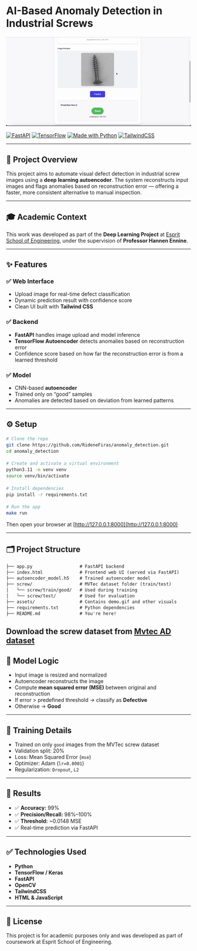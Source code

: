 # AI-Based Anomaly Detection in Industrial Screws

![Demo Screenshot](assets/demo.gif)

[![FastAPI](https://img.shields.io/badge/backend-FastAPI-green?logo=fastapi)](https://fastapi.tiangolo.com/)
[![TensorFlow](https://img.shields.io/badge/model-TensorFlow-orange?logo=tensorflow)](https://www.tensorflow.org/)
[![Made with Python](https://img.shields.io/badge/Made%20with-Python-yellow?logo=python)](https://www.python.org/)
[![TailwindCSS](https://img.shields.io/badge/frontend-TailwindCSS-blue?logo=tailwindcss)](https://tailwindcss.com/)

---

## 🧠 Project Overview

This project aims to automate visual defect detection in industrial screw images using a **deep learning autoencoder**. The system reconstructs input images and flags anomalies based on reconstruction error — offering a faster, more consistent alternative to manual inspection.

---

## 🎓 Academic Context

This work was developed as part of the **Deep Learning Project** at [Esprit School of Engineering](https://esprit.tn/), under the supervision of **Professor Hannen Ennine**.

---

## ✨ Features

### ✅ Web Interface
- Upload image for real-time defect classification
- Dynamic prediction result with confidence score
- Clean UI built with **Tailwind CSS**

### ✅ Backend
- **FastAPI** handles image upload and model inference
- **TensorFlow Autoencoder** detects anomalies based on reconstruction error
- Confidence score based on how far the reconstruction error is from a learned threshold

### ✅ Model
- CNN-based **autoencoder**
- Trained only on “good” samples
- Anomalies are detected based on deviation from learned patterns

---

## ⚙️ Setup

```bash
# Clone the repo
git clone https://github.com/RideneFiras/anomaly_detection.git
cd anomaly_detection

# Create and activate a virtual environment
python3.11 -m venv venv
source venv/bin/activate

# Install dependencies
pip install -r requirements.txt

# Run the app
make run
```

Then open your browser at [http://127.0.0.1:8000](http://127.0.0.1:8000)

---

## 🗂️ Project Structure

```
├── app.py                  # FastAPI backend
├── index.html              # Frontend web UI (served via FastAPI)
├── autoencoder_model.h5    # Trained autoencoder model
├── screw/                  # MVTec dataset folder (train/test)
│   └── screw/train/good/   # Used during training
│   └── screw/test/         # Used for evaluation
├── assets/                 # Contains demo.gif and other visuals
├── requirements.txt        # Python dependencies
├── README.md               # You're here!
```
Download the screw dataset from [Mvtec AD dataset](https://www.mvtec.com/company/research/datasets/mvtec-ad/downloads)
---

## 🧪 Model Logic

- Input image is resized and normalized
- Autoencoder reconstructs the image
- Compute **mean squared error (MSE)** between original and reconstruction
- If error > predefined threshold → classify as **Defective**
- Otherwise → **Good**

---

## 🧠 Training Details

- Trained on only `good` images from the MVTec screw dataset
- Validation split: 20%
- Loss: Mean Squared Error (`mse`)
- Optimizer: Adam (`lr=0.0001`)
- Regularization: `Dropout`, `L2`

---

## 🧾 Results

- ✅ **Accuracy:** 99%  
- ✅ **Precision/Recall:** 98%–100% 
- ✅ **Threshold:** ~0.0148 MSE  
- ✅ Real-time prediction via FastAPI 

---

## ✅ Technologies Used

- **Python**
- **TensorFlow / Keras**
- **FastAPI**
- **OpenCV**
- **TailwindCSS**
- **HTML & JavaScript**

---

## 📜 License

This project is for academic purposes only and was developed as part of coursework at Esprit School of Engineering.
